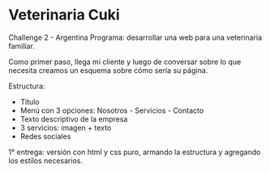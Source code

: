 # Veterinaria Cuki

Challenge 2 - Argentina Programa: desarrollar una web para una veterinaria familiar.

Como primer paso, llega mi cliente y luego de conversar sobre lo que necesita creamos un esquema sobre cómo sería su página.

Estructura:

- Título
- Menú con 3 opciones: Nosotros - Servicios - Contacto
- Texto descriptivo de la empresa
- 3 servicios: imagen + texto
- Redes sociales

1° entrega: versión con html y css puro, armando la estructura y agregando los estilos necesarios.

